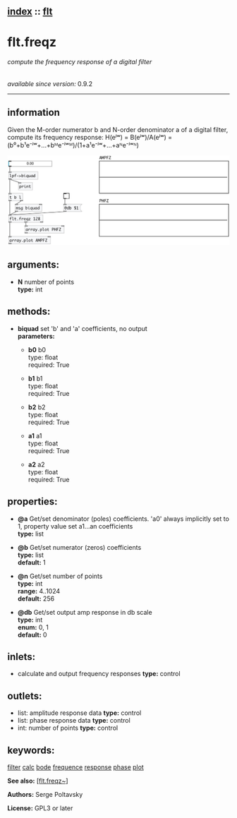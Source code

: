 [index](index.html) :: [flt](category_flt.html)
---

# flt.freqz

###### compute the frequency response of a digital filter

*available since version:* 0.9.2

---


## information
Given the M-order numerator b and N-order denominator a of a digital filter,
            compute its frequency response: H(eʲʷ) = B(eʲʷ)/A(eʲʷ) =
            (b⁰+b¹e⁻ʲʷ+...+bᴹe⁻ʲʷᴹ)/(1+a¹e⁻ʲʷ+...+aᴺe⁻ʲʷᴺ)



[![example](../examples/img/flt.freqz.jpg)](../examples/pd/flt.freqz.pd)



## arguments:

* **N**
number of points<br>
__type:__ int<br>



## methods:

* **biquad**
set &#39;b&#39; and &#39;a&#39; coefficients, no output<br>
  __parameters:__
  - **b0** b0<br>
    type: float <br>
    required: True <br>

  - **b1** b1<br>
    type: float <br>
    required: True <br>

  - **b2** b2<br>
    type: float <br>
    required: True <br>

  - **a1** a1<br>
    type: float <br>
    required: True <br>

  - **a2** a2<br>
    type: float <br>
    required: True <br>




## properties:

* **@a** 
Get/set denominator (poles) coefficients. &#39;a0&#39; always implicitly set to 1, property
value set a1...an coefficients<br>
__type:__ list<br>

* **@b** 
Get/set numerator (zeros) coefficients<br>
__type:__ list<br>
__default:__ 1<br>

* **@n** 
Get/set number of points<br>
__type:__ int<br>
__range:__ 4..1024<br>
__default:__ 256<br>

* **@db** 
Get/set output amp response in db scale<br>
__type:__ int<br>
__enum:__ 0, 1<br>
__default:__ 0<br>



## inlets:

* calculate and output frequency responses 
__type:__ control<br>



## outlets:

* list: amplitude response data
__type:__ control<br>
* list: phase response data
__type:__ control<br>
* int: number of points
__type:__ control<br>



## keywords:

[filter](keywords/filter.html)
[calc](keywords/calc.html)
[bode](keywords/bode.html)
[frequence](keywords/frequence.html)
[response](keywords/response.html)
[phase](keywords/phase.html)
[plot](keywords/plot.html)



**See also:**
[\[flt.freqz~\]](flt.freqz~.html)




**Authors:** Serge Poltavsky




**License:** GPL3 or later






